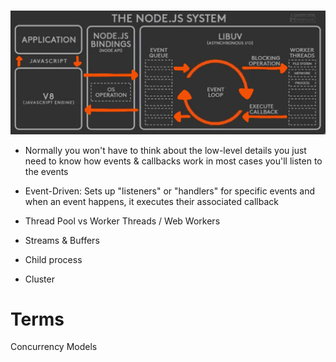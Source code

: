 #
![](node.png)
- Normally you won't have to think about the low-level details
  you just need to know how events & callbacks work in most cases you'll listen to the events
- Event-Driven: Sets up "listeners" or "handlers" for specific events
  and when an event happens, it executes their associated callback

- Thread Pool vs Worker Threads / Web Workers
- Streams & Buffers
- Child process
- Cluster
<!-- - Env-Var (process.env) -->

# Terms
Concurrency Models
